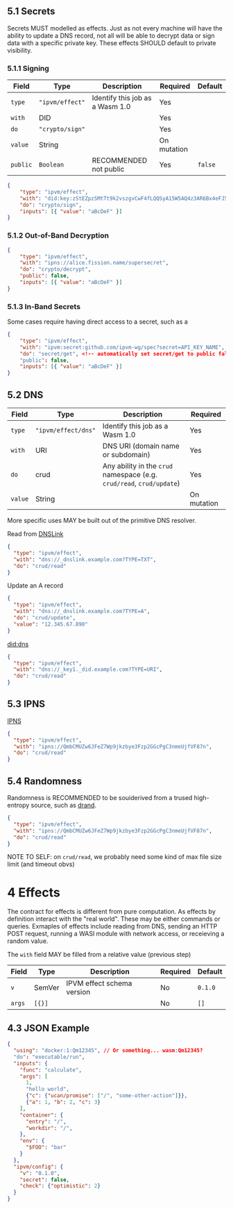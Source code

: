 
## 5.1 Secrets

Secrets MUST modelled as effects. Just as not every machine will have the ability to update a DNS record, not all will be able to decrypt data or sign data with a specific private key. These effects SHOULD default to private visibility.

### 5.1.1 Signing

| Field    | Type            | Description                     | Required    | Default |
|----------|-----------------|---------------------------------|-------------|---------|
| `type`   | `"ipvm/effect"` | Identify this job as a Wasm 1.0 | Yes         |         |
| `with`   | DID             |                                 | Yes         |         |
| `do`     | `"crypto/sign"` |                                 | Yes         |         |
| `value`  | String          |                                 | On mutation |         |
| `public` | `Boolean`       | RECOMMENDED not public          | Yes         | `false` |

<!-- NOTE: setting public: false will set all downstream to nonpublic as well, since they're now all tainted -->

``` json
{
    "type": "ipvm/effect",
    "with": "did:key:zStEZpzSMtTt9k2vszgvCwF4fLQQSyA15W5AQ4z3AR6Bx4eFJ5crJFbuGxKmbma4",
    "do": "crypto/sign",
    "inputs": [{ "value": "aBcDeF" }]
}
```

### 5.1.2 Out-of-Band Decryption

``` json
{
    "type": "ipvm/effect",
    "with": "ipns://alice.fission.name/supersecret",
    "do": "crypto/decrypt",
    "public": false,
    "inputs": [{ "value": "aBcDeF" }]
}
```

### 5.1.3 In-Band Secrets

Some cases require having direct access to a secret, such as a

``` json
{
    "type": "ipvm/effect",
    "with": "ipvm:secret:github.com/ipvm-wg/spec?secret=API_KEY_NAME", <!-- FIXME reference GitHub API Key --> 
    "do": "secret/get", <!-- automatically set secret/get to public false and override with public: true, force: true? -->
    "public": false,
    "inputs": [{ "value": "aBcDeF" }]
}
```

## 5.2 DNS

| Field   | Type                | Description                                                           | Required    |
|---------|---------------------|-----------------------------------------------------------------------|-------------|
| `type`  | `"ipvm/effect/dns"` | Identify this job as a Wasm 1.0                                       | Yes         |
| `with`  | URI                 | DNS URI (domain name or subdomain)                                    | Yes         |
| `do`    | crud                | Any ability in the `crud` namespace (e.g. `crud/read`, `crud/update`) | Yes         |
| `value` | String              |                                                                       | On mutation |

More specific uses MAY be built out of the primitive DNS resolver.

<!-- FIXME pointer/deref, pointer/resolve? -->

Read from [DNSLink](https://dnslink.io)

``` json
{
  "type": "ipvm/effect",
  "with": "dns://_dnslink.example.com?TYPE=TXT",
  "do": "crud/read" 
}
```

Update an A record

``` json
{
  "type": "ipvm/effect",
  "with": "dns://_dnslink.example.com?TYPE=A",
  "do": "crud/update",
  "value": "12.345.67.890"
}
```

[did:dns](https://danubetech.github.io/did-method-dns/)

``` json
{
  "type": "ipvm/effect",
  "with": "dns://_key1._did.example.com?TYPE=URI",
  "do": "crud/read" 
}
```

## 5.3 IPNS

[IPNS](https://docs.ipfs.tech/concepts/ipns/)

``` json
{
  "type": "ipvm/effect",
  "with": "ipns://QmbCMUZw6JFeZ7Wp9jkzbye3Fzp2GGcPgC3nmeUjfVF87n",
  "do": "crud/read" 
}
```

## 5.4 Randomness

Randomness is RECOMMENDED to be souiderived from a trused high-entropy source, such as [drand](https://drand.love/).

``` json
{
  "type": "ipvm/effect",
  "with": "ipns://QmbCMUZw6JFeZ7Wp9jkzbye3Fzp2GGcPgC3nmeUjfVF87n",
  "do": "crud/read" 
}
```






NOTE TO SELF: on `crud/read`, we probably need some kind of max file size limit (and timeout obvs)





# 4 Effects

The contract for effects is different from pure computation. As effects by definition interact with the "real world". These may be either commands or queries. Exmaples of effects include reading from DNS, sending an HTTP POST request, running a WASI module with network access, or receieving a random value.

The `with` field MAY be filled from a relative value (previous step)

| Field    | Type    | Description                | Required | Default |
|----------|---------|----------------------------|----------|---------|
| `v`      | SemVer  | IPVM effect schema version | No       | `0.1.0` |
| `args`   | `[{}]`  |                            | No       | `[]`    |



## 4.3 JSON Example

``` json
{
  "using": "docker:1:Qm12345", // Or something... wasm:Qm12345?
  "do": "executable/run",
  "inputs": {
    "func": "calculate",
    "args": [
      1,
      "hello world",
      {"c": {"ucan/promise": ["/", "some-other-action"]}},
      {"a": 1, "b": 2, "c": 3}
    ],
    "container": {
      "entry": "/",
      "workdir": "/",
    },
    "env": {
      "$FOO": "bar"
    }
  },
  "ipvm/config": {
    "v": "0.1.0",
    "secret": false,
    "check": {"optimistic": 2}
  }
}
```
